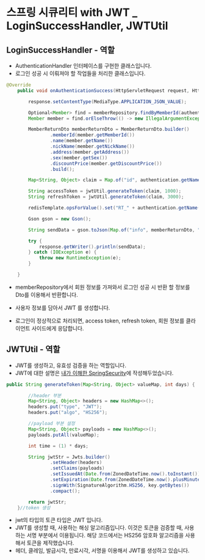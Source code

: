 # 스프링 시큐리티 with JWT _ LoginSuccessHandler, JWTUtil

## LoginSuccessHandler - 역할
* AuthenticationHandler 인터페이스를 구현한 클래스입니다.
* 로그인 성공 시 이뤄져야 할 작업들을 처리한 클래스입니다.

```java
@Override
    public void onAuthenticationSuccess(HttpServletRequest request, HttpServletResponse response, Authentication authentication) throws IOException, ServletException {

        response.setContentType(MediaType.APPLICATION_JSON_VALUE);

        Optional<Member> find = memberRepository.findByMemberId(authentication.getName());
        Member member = find.orElseThrow(() -> new IllegalArgumentException("해당 아이디는 존재하지 않습니다."));

        MemberReturnDto memberReturnDto = MemberReturnDto.builder()
                .memberId(member.getMemberId())
                .name(member.getName())
                .nickName(member.getNickName())
                .address(member.getAddress())
                .sex(member.getSex())
                .discountPrice(member.getDiscountPrice())
                .build();

        Map<String, Object> claim = Map.of("id", authentication.getName());

        String accessToken = jwtUtil.generateToken(claim, 1000);
        String refreshToken = jwtUtil.generateToken(claim, 3000);

        redisTemplate.opsForValue().set("RT_" + authentication.getName(), refreshToken, 180, TimeUnit.SECONDS);

        Gson gson = new Gson();

        String sendData = gson.toJson(Map.of("info", memberReturnDto, "accessToken", accessToken, "refreshToken", refreshToken));

        try {
            response.getWriter().println(sendData);
        } catch (IOException e) {
            throw new RuntimeException(e);
        }

    }
```

* memberRepository에서 회원 정보를 가져와서 로그인 성공 시 반환 할 정보를 Dto를 이용해서 반환합니다.

* 사용자 정보를 담아서 JWT 를 생성합니다.
* 로그인이 정상적으로 처리되면, access token, refresh token, 회원 정보를 클라이언트 사이드에게 응답합니다.

## JWTUtil - 역할
* JWT를 생성하고, 유효성 검증을 하는 역할입니다.
* JWT에 대한 설명은 [내가 이해한 SpringSecurity](https://github.com/JAEYEONsss/TIL/blob/main/Spring/SpringSeucurity.md)에 작성해두었습니다.

```java
public String generateToken(Map<String, Object> valueMap, int days) {

        //header 부분
        Map<String, Object> headers = new HashMap<>();
        headers.put("type", "JWT");
        headers.put("algo", "HS256");

        //payload 부분 설정
        Map<String, Object> payloads = new HashMap<>();
        payloads.putAll(valueMap);

        int time = (1) * days;

        String jwtStr = Jwts.builder()
                .setHeader(headers)
                .setClaims(payloads)
                .setIssuedAt(Date.from(ZonedDateTime.now().toInstant()))
                .setExpiration(Date.from(ZonedDateTime.now().plusMinutes(time).toInstant()))
                .signWith(SignatureAlgorithm.HS256, key.getBytes())
                .compact();

        return jwtStr;
    }//token 생성
```

* jwt의 타입의 토큰 타입은 JWT 입니다.
* JWT를 생성할 때, 사용하는 해싱 알고리즘입니다. 이것은 토큰을 검증할 때, 사용하는 서명 부분에서 이용됩니다. 해당 코드에서는 HS256 암호화 알고리즘을 사용해서 토큰을 제작했습니다.
* 헤더, 클레임, 발급시각, 만료시각, 서명을 이용해서 JWT를 생성하고 있습니다.